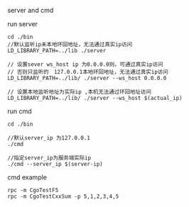 server and cmd

run server
    
    cd ./bin
    //默认监听ip未本地环回地址，无法通过真实ip访问
    LD_LIBRARY_PATH=../lib ./server
    
    // 设置sever ws_host ip 为0.0.0.0则，可通过真实ip访问
    // 否则只监听的　127.0.0.1本地环回地址，无法通过真实ip访问
    LD_LIBRARY_PATH=../lib/ ./server --ws_host 0.0.0.0
    
    // 设置本地监听地址为实际ip ,本机无法通过环回地址访问
    LD_LIBRARY_PATH=../lib/ ./server --ws_host $(actual_ip)
    
run cmd

    cd ./bin
    
    //默认server_ip 为127.0.0.1
    ./cmd
    
    //指定server_ip为服务端实际ip
    ./cmd --server_ip $(server-ip)
    
cmd example

    rpc -m CgoTestF5
    rpc -m CgoTestCxxSum -p 5,1,2,3,4,5